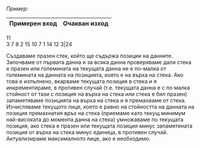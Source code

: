 *Пример:*

Примерен вход|Очакван изход
-|-
11<br>
3 7 8 2 15 10 7 1 14 12 3|24

Създаваме празен стек, който ще съдържа позиции на данните. Започваме от първата данна и за всяка данна проверяваме дали стека е празен или големината на текущата данна не е по-малка от големината на данната на позицията, която е на върха на стека. Ако това е изпълнено, вкарваме текущата позиция в стека и я инкрементираме, в противен случай (т.е. текущата данна е с по малка стойност от тази с позиция на върха на стека или стека е бил празен) запаметяваме позицията на върха на стека и я премахваме от стека.<br>Изчисляваме текущото лице, което е равно на стойността на данната на позиция премахнатия връх на стека (приемаме като текущ минимум най-високата до момента данна на стека) умножаваме по текущата позиция, ако стека е празен или текущата позиция минус запаметената позиция от върха на стека минус единица, в противен случай.<br>Актуализираме максималното лице, ако е необходимо.
